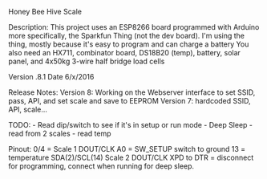

Honey Bee Hive Scale

 Description: This project uses an ESP8266 board programmed with Arduino
      more specifically, the Sparkfun Thing (not the dev board). I'm using the
      thing, mostly because it's easy to program and can charge a battery 
   You also need an HX711, combinator board, DS18B20 (temp), battery,  solar panel,
   and 4x50kg 3-wire half bridge load cells

 Version .8.1   Date 6/x/2016

 Release Notes:
   Version 8: Working on the Webserver interface to set SSID, pass, API, and set scale
       and save to EEPROM
   Version 7: hardcoded SSID, API, scale...
  
  TODO:
     - Read dip/switch to see if it's in setup or run mode
     - Deep Sleep
     - read from 2 scales
     - read temp

 Pinout:
   0/4 = Scale 1 DOUT/CLK
   A0 = SW_SETUP switch to ground
   13 = temperature 
   SDA(2)/SCL(14) Scale 2 DOUT/CLK
   XPD to DTR = disconnect for programming, connect when running for deep sleep.

